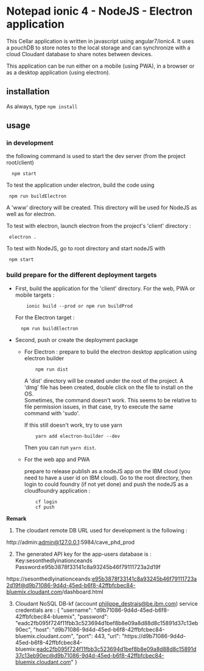 # Notepad ionic 4 - NodeJS - Electron application
This Cellar application is written in javascript using angular7/ionic4.
It uses a pouchDB to store notes to the local storage and can synchronize with a cloud Cloudant database to share notes between devices.

This application can be run either on a mobile (using PWA), in a browser or as a desktop application (using electron).

## installation
As always, type  `npm install`

## usage

### in development
the following command is used to start the dev server (from the project root/client)

      npm start

To test the application under electron, build the code using 

     npm run buildElectron

A 'www' directory will be created. This directory will be used for NodeJS as well as for electron.

To test with electron, launch electron from the project's 'client' directory :

     electron .

To test with NodeJS, go to root directory and start nodeJS with 

     npm start

### build prepare for the different deployment targets

- First, build the application for the 'client' directory. For the web, PWA or mobile targets :

          ionic build --prod or npm run buildProd

     For the Electron target :

        npm run buildElectron

- Second, push or create the deployment package
     - For Electron : prepare to build the electron desktop application using electron builder

               npm run dist

          A 'dist' directory will be created under the root of the project.
          A 'dmg' file has been created, double click on the file to install on the OS.<br>
          Sometimes, the command doesn't work. This seems to be relative to file permission issues, in that case, try to execute the same command with 'sudo'.

          If this still doesn't work, try to use yarn

               yarn add electron-builder --dev

          Then you can run `yarn dist`.

     - For the web app and PWA
     
          prepare to release publish as a nodeJS app on the IBM cloud (you need to have a user id on IBM cloud).
          Go to the root directory, then login to could foundry (if not yet done) and push the nodeJS as a cloudfoundry application :

               cf login
               cf push



**Remark**
1. The cloudant remote DB URL used for development is the following :

http://admin:admin@127.0.0.1:5984/cave_phd_prod

2. The generated API key for the app-users database is :
Key:sesonthedlyinationceands
Password:e95b3878f33141c8a93245b46f79111723a2d19f

https://sesonthedlyinationceands:e95b3878f33141c8a93245b46f79111723a2d19f@d9b71086-9d4d-45ed-b6f8-42ffbfcbec84-bluemix.cloudant.com/dashboard.html

3. Cloudant NoSQL DB-kf (account philippe_destrais@be.ibm.com) service credentials are :
{
  "username": "d9b71086-9d4d-45ed-b6f8-42ffbfcbec84-bluemix",
  "password": "eadc2fb095f724f11fbb3c523694d1bef8b8e09a8d88d8c15891d37c13eb90ec",
  "host": "d9b71086-9d4d-45ed-b6f8-42ffbfcbec84-bluemix.cloudant.com",
  "port": 443,
  "url": "https://d9b71086-9d4d-45ed-b6f8-42ffbfcbec84-bluemix:eadc2fb095f724f11fbb3c523694d1bef8b8e09a8d88d8c15891d37c13eb90ec@d9b71086-9d4d-45ed-b6f8-42ffbfcbec84-bluemix.cloudant.com"
}

